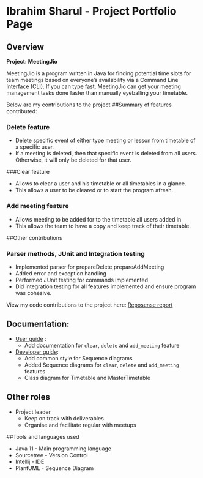# Ibrahim Sharul - Project Portfolio Page

## Overview
**Project: MeetingJio**

MeetingJio is a program written in Java for finding potential time slots for team meetings
based on everyone’s availability via a Command Line Interface (CLI). If you can type fast, 
MeetingJio can get your meeting management tasks done faster than manually eyeballing your timetable.

Below are my contributions to the project
##Summary of features contributed:

### Delete feature
- Delete specific event of either type meeting or lesson from timetable of a specific user.
- If a meeting is deleted, then that specific event is deleted from all users.
Otherwise, it will only be deleted for that user. 

###Clear feature

- Allows to clear a user and his timetable or all timetables in a glance.
- This allows a user to be cleared or to start the program afresh.

### Add meeting feature
- Allows meeting to be added for to the timetable all users added in
- This allows the team to have a copy and keep track of their timetable.

##Other contributions
### Parser methods, JUnit and Integration testing
- Implemented parser for prepareDelete,prepareAddMeeting
- Added error and exception handling
- Performed JUnit testing for commands implemented 
- Did integration testing for all features implemented and ensure program was cohesive.

View my code contributions to the project here: [Reposense report](https://nus-cs2113-ay2122s2.github.io/tp-dashboard/?search=ibrahim%20sharul&sort=groupTitle&sortWithin=title&timeframe=commit&mergegroup=&groupSelect=groupByRepos&breakdown=true&checkedFileTypes=docs~functional-code~test-code~other&since=2022-02-18)

## Documentation:
- [User guide](https://ay2122s2-cs2113-t11-3.github.io/tp/UserGuide.html) :
  - Add documentation for `clear`, `delete` and `add_meeting` feature
- [Developer guide](https://ay2122s2-cs2113-t11-3.github.io/tp/DeveloperGuide.html):
  - Add common style for Sequence diagrams
  - Added Sequence diagrams for `clear`, `delete` and `add_meeting` features
  - Class diagram for Timetable and MasterTimetable
  
## Other roles
- Project leader
  - Keep on track with deliverables
  - Organise and facilitate regular with meetups

##Tools and languages used
- Java 11 - Main programming language
- Sourcetree - Version Control
- Intellij - IDE
- PlantUML - Sequence Diagram